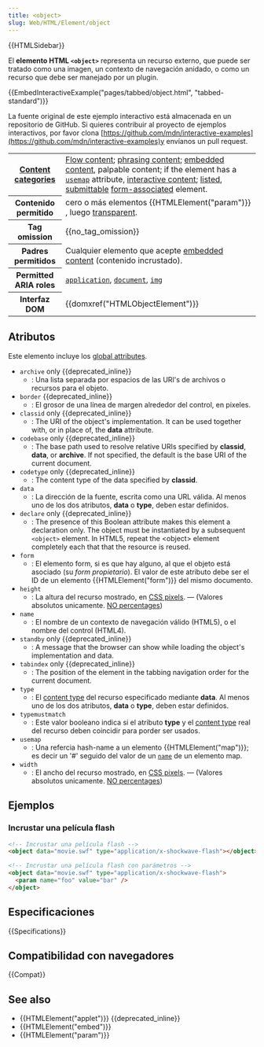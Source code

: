 ```yaml
---
title: <object>
slug: Web/HTML/Element/object
---
```


{{HTMLSidebar}}

El **elemento HTML `<object>`** representa un recurso externo, que puede ser tratado como una imagen, un contexto de navegación anidado, o como un recurso que debe ser manejado por un plugin.

{{EmbedInteractiveExample("pages/tabbed/object.html", "tabbed-standard")}}

La fuente original de este ejemplo interactivo está almacenada en un repositorio de GitHub. Si quieres contribuir al proyecto de ejemplos interactivos, por favor clona [https://github.com/mdn/interactive-examples](https://github.com/mdn/interactive-examples)y envíanos un pull request.

<table class="properties">
  <tbody>
    <tr>
      <th scope="row">
        <a href="/es/docs/Web/HTML/Content_categories">Content categories</a>
      </th>
      <td>
        <a href="/es/docs/Web/HTML/Content_categories#Flow_content"
          >Flow content</a
        >;
        <a href="/es/docs/Web/HTML/Content_categories#Phrasing_content"
          >phrasing content</a
        >;
        <a href="/es/docs/Web/HTML/Content_categories#Embedded_content"
          >embedded content</a
        >, palpable content; if the element has a
        <a href="/es/docs/Web/HTML/Element/object#usemap"><code>usemap</code></a> attribute,
        <a href="/es/docs/Web/HTML/Content_categories#Interactive_content"
          >interactive content</a
        >;
        <a href="/es/docs/Web/HTML/Content_categories#Form_listed">listed</a
        >,
        <a href="/es/docs/Web/HTML/Content_categories#Form_submittable"
          >submittable</a
        >
        <a
          href="/es/docs/Web/HTML/Content_categories#Form-associated_content"
          >form-associated</a
        >
        element.
      </td>
    </tr>
    <tr>
      <th scope="row">Contenido permitido</th>
      <td>
        cero o más elementos {{HTMLElement("param")}} , luego
        <a
          href="/es/docs/Web/HTML/Content_categories#Transparent_content_model"
          >transparent</a
        >.
      </td>
    </tr>
    <tr>
      <th scope="row">Tag omission</th>
      <td>{{no_tag_omission}}</td>
    </tr>
    <tr>
      <th scope="row">Padres permitidos</th>
      <td>
        Cualquier elemento que acepte
        <a href="/es/docs/Web/HTML/Content_categories#Embedded_content"
          >embedded content</a
        >
        (contenido incrustado).
      </td>
    </tr>
    <tr>
      <th scope="row">Permitted ARIA roles</th>
      <td>
        <a href="/es/docs/Web/Accessibility/ARIA/Roles/application_role"><code>application</code></a>, <a href="/es/docs/Web/Accessibility/ARIA/Roles/document_role"><code>document</code></a>,
        <a href="/es/docs/Web/Accessibility/ARIA/Roles/img_role"><code>img</code></a>
      </td>
    </tr>
    <tr>
      <th scope="row">Interfaz DOM</th>
      <td>{{domxref("HTMLObjectElement")}}</td>
    </tr>
  </tbody>
</table>

## Atributos

Este elemento incluye los [global attributes](/es/docs/Web/HTML/Global_attributes).

- `archive` only {{deprecated_inline}}
  - : Una lista separada por espacios de las URl's de archivos o recursos para el objeto.
- `border` {{deprecated_inline}}
  - : El grosor de una línea de margen alrededor del control, en pixeles.
- `classid` only {{deprecated_inline}}
  - : The URI of the object's implementation. It can be used together with, or in place of, the **data** attribute.
- `codebase` only {{deprecated_inline}}
  - : The base path used to resolve relative URIs specified by **classid**, **data**, or **archive**. If not specified, the default is the base URI of the current document.
- `codetype` only {{deprecated_inline}}
  - : The content type of the data specified by **classid**.
- `data`
  - : La dirección de la fuente, escrita como una URL válida. Al menos uno de los dos atributos, **data** o **type**, deben estar definidos.
- `declare` only {{deprecated_inline}}
  - : The presence of this Boolean attribute makes this element a declaration only. The object must be instantiated by a subsequent `<object>` element. In HTML5, repeat the \<object> element completely each that that the resource is reused.
- `form`
  - : El elemento form, si es que hay alguno, al que el objeto está asociado (su _form propietario_). El valor de este atributo debe ser el ID de un elemento {{HTMLElement("form")}} del mismo documento.
- `height`
  - : La altura del recurso mostrado, en [CSS pixels](https://drafts.csswg.org/css-values/#px). — (Valores absolutos unicamente. [NO percentages](https://html.spec.whatwg.org/multipage/embedded-content.html#dimension-attributes))
- `name`
  - : El nombre de un contexto de navegación válido (HTML5), o el nombre del control (HTML4).
- `standby` only {{deprecated_inline}}
  - : A message that the browser can show while loading the object's implementation and data.
- `tabindex` only {{deprecated_inline}}
  - : The position of the element in the tabbing navigation order for the current document.
- `type`
  - : El [content type](/es/docs/Glossary/Content_type) del recurso especificado mediante **data**. Al menos uno de los dos atributos, **data** o **type**, deben estar definidos.
- `typemustmatch`
  - : Este valor booleano indica si el atributo **type** y el [content type](/es/docs/Glossary/Content_type) real del recurso deben coincidir para porder ser usados.
- `usemap`
  - : Una refercia hash-name a un elemento {{HTMLElement("map")}}; es decir un '#' seguido del valor de un [`name`](/es/docs/Web/HTML/Element/map#name) de un elemento map.
- `width`
  - : El ancho del recurso mostrado, en [CSS pixels](https://drafts.csswg.org/css-values/#px). — (Valores absolutos unicamente. [NO percentages](https://html.spec.whatwg.org/multipage/embedded-content.html#dimension-attributes))

## Ejemplos

### Incrustar una película flash

```html
<!-- Incrustar una película flash -->
<object data="movie.swf" type="application/x-shockwave-flash"></object>

<!-- Incrustar una película flash con parámetros -->
<object data="movie.swf" type="application/x-shockwave-flash">
  <param name="foo" value="bar" />
</object>
```

## Especificaciones

{{Specifications}}

## Compatibilidad con navegadores

{{Compat}}

## See also

- {{HTMLElement("applet")}} {{deprecated_inline}}
- {{HTMLElement("embed")}}
- {{HTMLElement("param")}}
